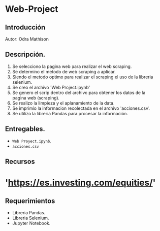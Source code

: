 # Web-Project

## Introducción

Autor: Odra Mathison

## Descripción.

1. Se selecciono la pagina web para realizar el web scraping.
2. Se determino el metodo de web scraping a aplicar.
3. Siendo el metodo optimo para realizar el scraping el uso de la libreria selenium. 
4. Se creo el archivo 'Web Project.ipynb'
5. Se genero el scrip dentro del archivo para obtener los datos de la pagina web (scraping).
6. Se realizo la limpieza y el aplanamiento de la data.
7. Se imprimio la informacion recolectada en el archivo 'acciones.csv'.
8. Se utilizo la libreria Pandas para procesar la información.



## Entregables.

- `Web Proyect.ipynb`.
- `acciones.csv`



## Recursos


# 'https://es.investing.com/equities/'



## Requerimientos

* Libreria Pandas.
* Libreria Selenium.
* Jupyter Notebook.
